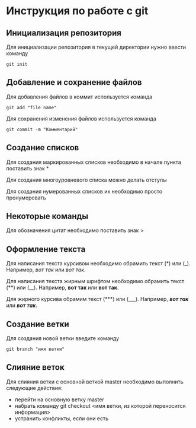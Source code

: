 # Инструкция по работе с git

## Инициализация репозитория

Для инициализации репозитория в текущей директории нужно ввести команду

```
git init
```
## Добавление и сохранение файлов

Для добавления файлов в коммит используется команда

```
git add "file name"
```
Для сохранения изменения файлов используется команда

```
git commit -m "Комментарий"
```
## Создание списков

Для создания маркированных списков необходимо в начале пункта поставить знак *

Для создания многоуровневого списка можно делать отступы 

Для создания нумерованных списков их необходимо просто пронумеровать

## Некоторые команды

Для обозначения цитат необходимо поставить знак >

## Оформление текста 

Для написания текста курсивом необходимо обрамить текст (*) или (_). Например, *вот так* или _вот так_.

Для написания текста жирным шрифтом необходимо обрамить текст (**) или (__). Например, **вот так** или __вот так__.

Для жирного курсива обрамим текст (***) или (___). Например, ***вот так*** или ___вот так___.

## Создание ветки

Для создания новой ветки введите команду
```
git branch "имя ветки"
```
## Слияние веток

Для слияния ветки с основной веткой master необходимо выполнить следующие действия:

* перейти на основную ветку master
* набрать команду git checkout <имя ветки, из которой переносится информация>
* устранить конфликты, если они есть